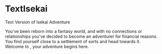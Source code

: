 # TextIsekai
 Text Version of Isekai Adventure

You've been reborn into a fantasy world, and with no connections or relationships you've decided to become an adventurer for financial reasons. You find yourself close to a settlement of sorts and head towards it. Welcome to <town name>, your adventure begins here.
 
